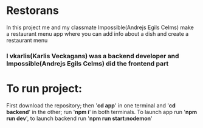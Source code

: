 # Restorans
In this project me and my classmate Impossible(Andrejs Egils Celms) make a restaurant menu app where you can add info about a dish and create a restaurant menu

### I vkarlis(Karlis Veckagans) was a backend developer and Impossible(Andrejs Egils Celms) did the frontend part


# To run project:
First download the repository;
then '**cd app**' in one terminal and '**cd backend**' in the other;
run '**npm i**' in both terminals.
To launch app run '**npm run dev**',
to launch backend run '**npm run start:nodemon**'
